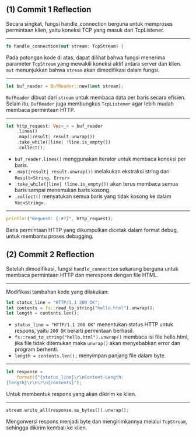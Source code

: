 ## (1) Commit 1 Reflection

Secara singkat, fungsi handle_connection berguna untuk memproses permintaan klien, yaitu koneksi TCP yang masuk dari TcpListener.

---
``` rust
fn handle_connection(mut stream: TcpStream) {
```
Pada potongan kode di atas, dapat dilihat bahwa fungsi menerima parameter `TcpStream` yang mewakili koneksi aktif antara server dan klien. `mut` menunjukkan bahwa `stream` akan dimodifikasi dalam fungsi.

---
``` rust
let buf_reader = BufReader::new(&mut stream);
```
`BufReader` dibuat dari `stream` untuk membaca data per baris secara efisien. Selain itu, `BufReader` juga membungkus `TcpListener` agar lebih mudah membaca permintaan HTTP.

---
``` rust
let http_request: Vec<_> = buf_reader 
    .lines()
    .map(|result| result.unwrap()) 
    .take_while(|line| !line.is_empty()) 
    .collect();
```
- `buf_reader.lines()` menggunakan iterator untuk membaca koneksi per baris. 
- `.map(|result| result.unwrap())` melakukan ekstraksi string dari `Result<String, Error>`
- `.take_while(|line| !line.is_empty())` akan terus membaca semua baris sampai menemukan baris kosong.
- `.collect()` menyatukan semua baris yang tidak kosong ke dalam `Vec<String>`.

---
``` rust
println!("Request: {:#?}", http_request);
```
Baris permintaan HTTP yang dikumpulkan dicetak dalam format debug, untuk membantu proses debugging.

## (2) Commit 2 Reflection
Setelah dimodifikasi, fungsi `handle_connection` sekarang berguna untuk membaca permintaan HTTP dan merespons dengan file HTML. 

---
Modifikasi tambahan kode yang dilakukan:
``` rust
let status_line = "HTTP/1.1 200 OK";
let contents = fs::read_to_string("hello.html").unwrap();
let length = contents.len();
```
- `status_line = "HTTP/1.1 200 OK"` menentukan status HTTP untuk respons, yaitu `200 OK` berarti permintaan berhasil. 
- `fs::read_to_string("hello.html").unwrap()` membaca isi file hello.html, jika file tidak ditemukan maka `unwrap()` akan menyebabkan error dan program berhenti.
- `length = contents.len();` menyimpan panjang file dalam byte.
---
``` rust
let response =
    format!("{status_line}\r\nContent-Length:
{length}\r\n\r\n{contents}");
```
Untuk membentuk respons yang akan dikirim ke klien.

---
``` rust
stream.write_all(response.as_bytes()).unwrap();
```
Mengonversi respons menjadi byte dan mengirimkannya melalui `TcpStream`, sehingga dikirim kembali ke klien.
